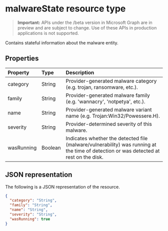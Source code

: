 # malwareState resource type

 > **Important:** APIs under the /beta version in Microsoft Graph are in preview and are subject to change. Use of these APIs in production applications is not supported.

Contains stateful information about the malware entity.

## Properties

| Property   | Type|Description|
|:---------------|:--------|:----------|
|category|String|Provider-generated malware category (e.g. trojan, ransomware, etc.).|
|family|String|Provider-generated malware family (e.g. 'wannacry', 'notpetya', etc.).|
|name|String|Provider-generated malware variant name (e.g. Trojan:Win32/Powessere.H).|
|severity|String|Provider-determined severity of this malware.|
|wasRunning|Boolean|Indicates whether the detected file (malware/vulnerability) was running at the time of detection or was detected at rest on the disk.|

## JSON representation

The following is a JSON representation of the resource.

<!-- {
  "blockType": "resource",
  "optionalProperties": [

  ],
  "@odata.type": "microsoft.graph.malwareState"
}-->

```json
{
  "category": "String",
  "family": "String",
  "name": "String",
  "severity": "String",
  "wasRunning": true
}

```

<!-- uuid: 8fcb5dbc-d5aa-4681-8e31-b001d5168d79
2015-10-25 14:57:30 UTC -->
<!-- {
  "type": "#page.annotation",
  "description": "malwareState resource",
  "keywords": "",
  "section": "documentation",
  "tocPath": ""
}-->